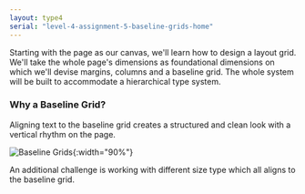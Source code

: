 ```yaml
---
layout: type4
serial: "level-4-assignment-5-baseline-grids-home"
---
```

Starting with the page as our canvas, we'll learn how to design a layout grid. We'll take the whole page's dimensions as foundational dimensions on which we'll devise margins, columns and a baseline grid. The whole system will be built to accommodate a hierarchical type system.

### Why a Baseline Grid?

Aligning text to the baseline grid creates a structured and clean look with a vertical rhythm on the page.

![Baseline Grids]({{site.url}}/svg/baseline-grids/baseline-grids.svg){:width="90%"}

An additional challenge is working with different size type which all aligns to the baseline grid.